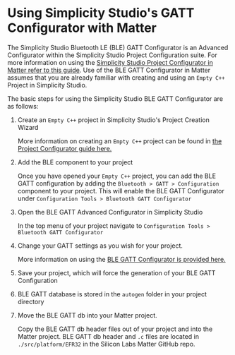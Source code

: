 # Using Simplicity Studio's GATT Configurator with Matter


The Simplicity Studio Bluetooth LE (BLE) GATT Configurator is an Advanced Configurator
within the Simplicity Studio Project Configuration suite. For more information on
using the
[Simplicity Studio Project Configurator in Matter refer to this guide](./matter-pintool.md). 
Use of the BLE GATT Configurator in Matter assumes that you are already familiar
with creating and using an `Empty C++` Project in Simplicity Studio.

The basic steps for using the Simplicity Studio BLE GATT Configurator are as
follows:

1. Create an `Empty C++` project in Simplicity Studio's Project Creation Wizard

    More information on creating an `Empty C++` project can be found in
    [the Project Configurator guide here.](./matter-pintool.md)

2. Add the BLE component to your project

    Once you have opened your `Empty C++` project, you can add the BLE GATT
    configuration by adding the `Bluetooth > GATT > Configuration` component to
    your project. This will enable the BLE GATT Configurator under
    `Configuration Tools > Bluetooth GATT Configurator`

3. Open the BLE GATT Advanced Configurator in Simplicity Studio

    In the top menu of your project navigate to
    `Configuration Tools > Bluetooth GATT Configurator`

4. Change your GATT settings as you wish for your project.

    More information on using the
    [BLE GATT Configurator is provided here.](https://docs.silabs.com/simplicity-studio-5-users-guide/latest/ss-5-users-guide-developing-with-project-configurator/bluetooth-gatt-configurator)

5. Save your project, which will force the generation of your BLE GATT
   Configuration

6. BLE GATT database is stored in the `autogen` folder in your project directory

7. Move the BLE GATT db into your Matter project.

    Copy the BLE GATT db header files out of your project and into the Matter
    project. BLE GATT db header and `.c` files are located in
    `./src/platform/EFR32` in the Silicon Labs Matter GitHub repo. 
